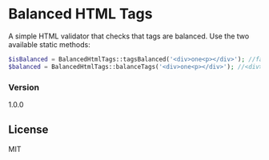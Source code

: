 # Balanced HTML Tags

A simple HTML validator that checks that tags are balanced. Use the two available static methods:

```php
$isBalanced = BalancedHtmlTags::tagsBalanced('<div>one<p></div>'); //false
$balanced = BalancedHtmlTags::balanceTags('<div>one<p></div>'); //<div>one<p></p></div>
```
### Version
1.0.0

License
----

MIT
